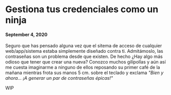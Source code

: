 # Gestiona tus credenciales como un ninja
#### September 4, 2020

Seguro que has pensado alguna vez que el sitema de acceso de cualquier web/app/sistema estaba simplemente diseñado contra ti. Admitámoslo, las contraseñas son un problema desde que existen. De hecho ¿Hay algo más odioso que tener que crear una nueva? Conozco muchos gilipollas y aún así me cuesta imaginarme a ninguno de ellos reposando su primer café de la mañana mientras frota sus manos 5 cm. sobre el teclado y exclama _"Bien y ahora... ¡A generar un par de contraseñas épicas!"_

WIP
